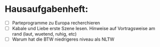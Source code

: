 # Hausaufgabenheft:
- [ ] Parteprogramme zu Europa recherchieren
- [ ] Kabale und Liebe erste Szene lesen. Hinweise auf Vortragsweise am rand (laut, wuetend, ruhig, etc)
- [ ] Warum hat die BTW niedrigeres niveau als NLTW

